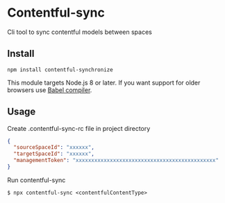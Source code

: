 # Contentful-sync

Cli tool to sync contentful models between spaces

## Install

```
npm install contentful-synchronize
```

This module targets Node.js 8 or later. If you want support for older browsers use [Babel compiler](https://babeljs.io/).

## Usage

Create .contentful-sync-rc file in project directory

```json
{
  "sourceSpaceId": "xxxxxx",
  "targetSpaceId": "xxxxxx",
  "managementToken": "xxxxxxxxxxxxxxxxxxxxxxxxxxxxxxxxxxxxxxxxxxxxx"
}

```

Run contentful-sync

```
$ npx contentful-sync <contentfulContentType>
```
